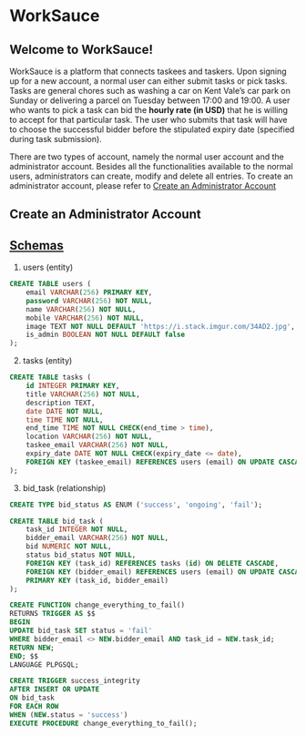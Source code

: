 # WorkSauce

## Welcome to WorkSauce!

WorkSauce is a platform that connects taskees and taskers. Upon signing up for a new account, a normal user can either submit tasks or pick tasks. Tasks are general chores such as washing a car on Kent Vale’s car park on Sunday or delivering a parcel on Tuesday between 17:00 and 19:00. A user who wants to pick a task can bid the **hourly rate (in USD)** that he is willing to accept for that particular task. The user who submits that task will have to choose the successful bidder before the stipulated expiry date (specified during task submission).

There are two types of account, namely the normal user account and the administrator account. Besides all the functionalities available to the normal users, administrators can create, modify and delete all entries. To create an administrator account, please refer to [Create an Administrator Account](#Create-an-Administrator-Account)

## Create an Administrator Account


## [Schemas](data/schema.sql)

1. users (entity)
```sql
CREATE TABLE users (
    email VARCHAR(256) PRIMARY KEY,
    password VARCHAR(256) NOT NULL,
    name VARCHAR(256) NOT NULL,
    mobile VARCHAR(256) NOT NULL,
    image TEXT NOT NULL DEFAULT 'https://i.stack.imgur.com/34AD2.jpg',
    is_admin BOOLEAN NOT NULL DEFAULT false
);
```

2. tasks (entity)
```sql
CREATE TABLE tasks (
    id INTEGER PRIMARY KEY,
    title VARCHAR(256) NOT NULL,
    description TEXT,
    date DATE NOT NULL,
    time TIME NOT NULL,
    end_time TIME NOT NULL CHECK(end_time > time),
    location VARCHAR(256) NOT NULL,
    taskee_email VARCHAR(256) NOT NULL,
    expiry_date DATE NOT NULL CHECK(expiry_date <= date),
    FOREIGN KEY (taskee_email) REFERENCES users (email) ON UPDATE CASCADE
);
```

3. bid_task (relationship)
```sql
CREATE TYPE bid_status AS ENUM ('success', 'ongoing', 'fail');

CREATE TABLE bid_task (
    task_id INTEGER NOT NULL,
    bidder_email VARCHAR(256) NOT NULL,
    bid NUMERIC NOT NULL,
    status bid_status NOT NULL,
    FOREIGN KEY (task_id) REFERENCES tasks (id) ON DELETE CASCADE,
    FOREIGN KEY (bidder_email) REFERENCES users (email) ON UPDATE CASCADE,
    PRIMARY KEY (task_id, bidder_email)
);

CREATE FUNCTION change_everything_to_fail()
RETURNS TRIGGER AS $$
BEGIN
UPDATE bid_task SET status = 'fail'
WHERE bidder_email <> NEW.bidder_email AND task_id = NEW.task_id;
RETURN NEW;
END; $$
LANGUAGE PLPGSQL;

CREATE TRIGGER success_integrity
AFTER INSERT OR UPDATE
ON bid_task
FOR EACH ROW
WHEN (NEW.status = 'success')
EXECUTE PROCEDURE change_everything_to_fail();
```
